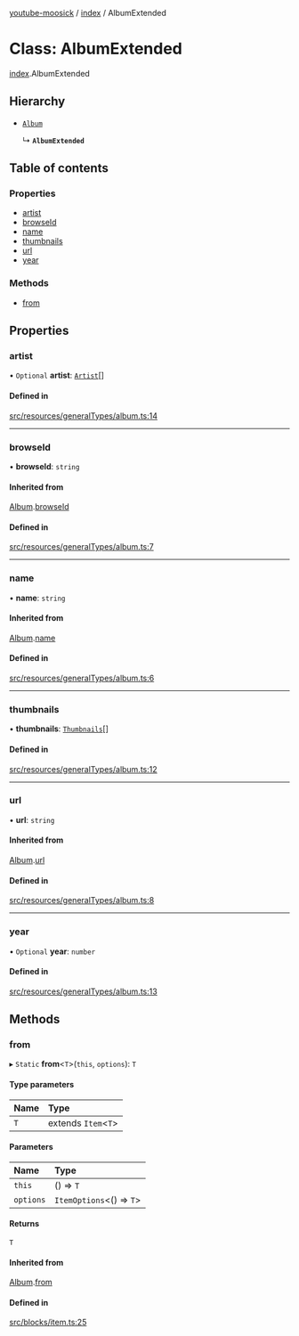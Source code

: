 [youtube-moosick](../README.md) / [index](../modules/index.md) / AlbumExtended

# Class: AlbumExtended

[index](../modules/index.md).AlbumExtended

## Hierarchy

- [`Album`](index.Album.md)

  ↳ **`AlbumExtended`**

## Table of contents

### Properties

- [artist](index.AlbumExtended.md#artist)
- [browseId](index.AlbumExtended.md#browseid)
- [name](index.AlbumExtended.md#name)
- [thumbnails](index.AlbumExtended.md#thumbnails)
- [url](index.AlbumExtended.md#url)
- [year](index.AlbumExtended.md#year)

### Methods

- [from](index.AlbumExtended.md#from)

## Properties

### artist

• `Optional` **artist**: [`Artist`](index.Artist.md)[]

#### Defined in

[src/resources/generalTypes/album.ts:14](https://github.com/EvasiveXkiller/youtube-moosick/blob/b3e1e1b/src/resources/generalTypes/album.ts#L14)

___

### browseId

• **browseId**: `string`

#### Inherited from

[Album](index.Album.md).[browseId](index.Album.md#browseid)

#### Defined in

[src/resources/generalTypes/album.ts:7](https://github.com/EvasiveXkiller/youtube-moosick/blob/b3e1e1b/src/resources/generalTypes/album.ts#L7)

___

### name

• **name**: `string`

#### Inherited from

[Album](index.Album.md).[name](index.Album.md#name)

#### Defined in

[src/resources/generalTypes/album.ts:6](https://github.com/EvasiveXkiller/youtube-moosick/blob/b3e1e1b/src/resources/generalTypes/album.ts#L6)

___

### thumbnails

• **thumbnails**: [`Thumbnails`](index.Thumbnails.md)[]

#### Defined in

[src/resources/generalTypes/album.ts:12](https://github.com/EvasiveXkiller/youtube-moosick/blob/b3e1e1b/src/resources/generalTypes/album.ts#L12)

___

### url

• **url**: `string`

#### Inherited from

[Album](index.Album.md).[url](index.Album.md#url)

#### Defined in

[src/resources/generalTypes/album.ts:8](https://github.com/EvasiveXkiller/youtube-moosick/blob/b3e1e1b/src/resources/generalTypes/album.ts#L8)

___

### year

• `Optional` **year**: `number`

#### Defined in

[src/resources/generalTypes/album.ts:13](https://github.com/EvasiveXkiller/youtube-moosick/blob/b3e1e1b/src/resources/generalTypes/album.ts#L13)

## Methods

### from

▸ `Static` **from**<`T`\>(`this`, `options`): `T`

#### Type parameters

| Name | Type |
| :------ | :------ |
| `T` | extends `Item`<`T`\> |

#### Parameters

| Name | Type |
| :------ | :------ |
| `this` | () => `T` |
| `options` | `ItemOptions`<() => `T`\> |

#### Returns

`T`

#### Inherited from

[Album](index.Album.md).[from](index.Album.md#from)

#### Defined in

[src/blocks/item.ts:25](https://github.com/EvasiveXkiller/youtube-moosick/blob/b3e1e1b/src/blocks/item.ts#L25)
